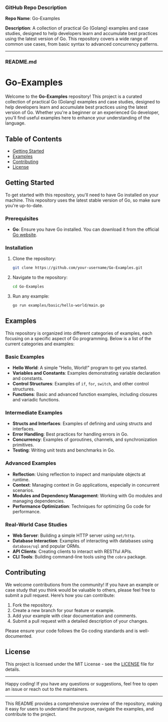 ### GitHub Repo Description

**Repo Name**: Go-Examples

**Description**: A collection of practical Go (Golang) examples and case studies, designed to help developers learn and accumulate best practices using the latest version of Go. This repository covers a wide range of common use cases, from basic syntax to advanced concurrency patterns.

---

### README.md

# Go-Examples

Welcome to the **Go-Examples** repository! This project is a curated collection of practical Go (Golang) examples and case studies, designed to help developers learn and accumulate best practices using the latest version of Go. Whether you're a beginner or an experienced Go developer, you'll find useful examples here to enhance your understanding of the language.

## Table of Contents

- [Getting Started](#getting-started)
- [Examples](#examples)
- [Contributing](#contributing)
- [License](#license)

## Getting Started

To get started with this repository, you'll need to have Go installed on your machine. This repository uses the latest stable version of Go, so make sure you're up-to-date.

### Prerequisites

- **Go**: Ensure you have Go installed. You can download it from the official [Go website](https://golang.org/dl/).

### Installation

1. Clone the repository:

   ```bash
   git clone https://github.com/your-username/Go-Examples.git
   ```

2. Navigate to the repository:

   ```bash
   cd Go-Examples
   ```

3. Run any example:

   ```bash
   go run examples/basic/hello-world/main.go
   ```

## Examples

This repository is organized into different categories of examples, each focusing on a specific aspect of Go programming. Below is a list of the current categories and examples:

### Basic Examples

- **Hello World**: A simple "Hello, World!" program to get you started.
- **Variables and Constants**: Examples demonstrating variable declaration and constants.
- **Control Structures**: Examples of `if`, `for`, `switch`, and other control structures.
- **Functions**: Basic and advanced function examples, including closures and variadic functions.

### Intermediate Examples

- **Structs and Interfaces**: Examples of defining and using structs and interfaces.
- **Error Handling**: Best practices for handling errors in Go.
- **Concurrency**: Examples of goroutines, channels, and synchronization primitives.
- **Testing**: Writing unit tests and benchmarks in Go.

### Advanced Examples

- **Reflection**: Using reflection to inspect and manipulate objects at runtime.
- **Context**: Managing context in Go applications, especially in concurrent scenarios.
- **Modules and Dependency Management**: Working with Go modules and managing dependencies.
- **Performance Optimization**: Techniques for optimizing Go code for performance.

### Real-World Case Studies

- **Web Server**: Building a simple HTTP server using `net/http`.
- **Database Interaction**: Examples of interacting with databases using `database/sql` and popular ORMs.
- **API Clients**: Creating clients to interact with RESTful APIs.
- **CLI Tools**: Building command-line tools using the `cobra` package.

## Contributing

We welcome contributions from the community! If you have an example or case study that you think would be valuable to others, please feel free to submit a pull request. Here’s how you can contribute:

1. Fork the repository.
2. Create a new branch for your feature or example.
3. Add your example with clear documentation and comments.
4. Submit a pull request with a detailed description of your changes.

Please ensure your code follows the Go coding standards and is well-documented.

## License

This project is licensed under the MIT License - see the [LICENSE](LICENSE) file for details.

---

Happy coding! If you have any questions or suggestions, feel free to open an issue or reach out to the maintainers.

---

This README provides a comprehensive overview of the repository, making it easy for users to understand the purpose, navigate the examples, and contribute to the project.
